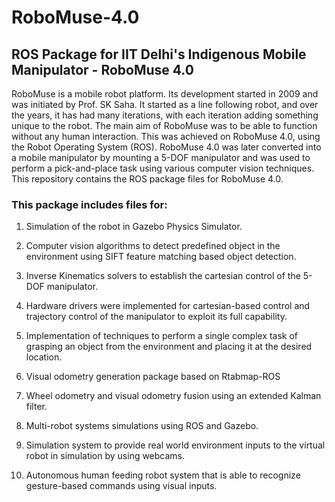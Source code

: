 # RoboMuse-4.0

## ROS Package for IIT Delhi's Indigenous Mobile Manipulator - RoboMuse 4.0

RoboMuse is a mobile robot platform. Its development started in 2009 and was initiated by Prof. SK Saha. It started as a line following robot, and over the years, it has had many iterations, with each iteration adding something unique to the robot. The main aim of RoboMuse was to be able to function without any human interaction. This was achieved on RoboMuse 4.0, using the Robot Operating System (ROS). RoboMuse 4.0 was later converted into a mobile manipulator by mounting a 5-DOF manipulator and was used to perform a pick-and-place task using various computer vision techniques. This repository contains the ROS package files for RoboMuse 4.0.

### This package includes files for: 

1) Simulation of the robot in Gazebo Physics Simulator. 

2) Computer vision algorithms to detect predefined object in the environment using SIFT feature matching based object detection.

3) Inverse Kinematics solvers to establish the cartesian control of the 5-DOF manipulator. 

4) Hardware drivers were implemented for cartesian-based control and trajectory control of the manipulator to exploit its full capability.

5) Implementation of techniques to perform a single complex task of grasping an object from the environment and placing it at the desired location. 

6) Visual odometry generation package based on Rtabmap-ROS

7) Wheel odometry and visual odometry fusion using an extended Kalman filter. 

8) Multi-robot systems simulations using ROS and Gazebo. 

9) Simulation system to provide real world environment inputs to the virtual robot in simulation by using webcams. 

10) Autonomous human feeding robot system that is able to recognize gesture-based commands using visual inputs.

